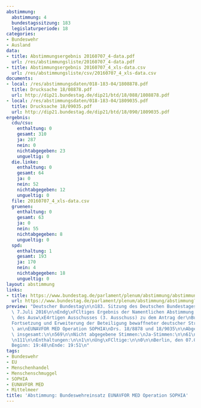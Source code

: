 ```yaml
---
abstimmung:
  abstimmung: 4
  bundestagssitzung: 183
  legislaturperiode: 18
categories:
- Bundeswehr
- Ausland
data:
- title: Abstimmungsergebnis 20160707_4-data.pdf
  url: /res/abstimmungsliste/20160707_4-data.pdf
- title: Abstimmungsergebnis 20160707_4_xls-data.csv
  url: /res/abstimmungsliste/csv/20160707_4_xls-data.csv
documents:
- local: /res/abstimmungsdaten/018-183-04/1808878.pdf
  title: Drucksache 18/08878.pdf
  url: http://dip21.bundestag.de/dip21/btd/18/088/1808878.pdf
- local: /res/abstimmungsdaten/018-183-04/1809035.pdf
  title: Drucksache 18/09035.pdf
  url: http://dip21.bundestag.de/dip21/btd/18/090/1809035.pdf
ergebnis:
  cdu/csu:
    enthaltung: 0
    gesamt: 310
    ja: 287
    nein: 0
    nichtabgegeben: 23
    ungueltig: 0
  die.linke:
    enthaltung: 0
    gesamt: 64
    ja: 0
    nein: 52
    nichtabgegeben: 12
    ungueltig: 0
  file: 20160707_4_xls-data.csv
  gruenen:
    enthaltung: 0
    gesamt: 63
    ja: 0
    nein: 55
    nichtabgegeben: 8
    ungueltig: 0
  spd:
    enthaltung: 1
    gesamt: 193
    ja: 170
    nein: 4
    nichtabgegeben: 18
    ungueltig: 0
layout: abstimmung
links:
- title: https://www.bundestag.de/parlament/plenum/abstimmung/abstimmung?id=412
  url: https://www.bundestag.de/parlament/plenum/abstimmung/abstimmung?id=412
preview: "Deutscher Bundestag\n\n183. Sitzung des Deutschen Bundestages\nam Donnerstag,\
  \ 7.Juli 2016\n\nEndg\xFCltiges Ergebnis der Namentlichen Abstimmung Nr. 4\n\nBeschlussempfehlung\
  \ des Ausw\xE4rtigen Ausschusses (3. Ausschuss) zu dem Antrag der\nBundesregierung\n\
  Fortsetzung und Erweiterung der Beteiligung bewaffneter deutscher Streitkr\xE4fte\
  \ an\nEUNAVFOR MED Operation SOPHIA\nDrs. 18/8878 und 18/9035\n\nAbgegebene Stimmen\
  \ insgesamt:\n\n569\n\nNicht abgegebene Stimmen:\nJa-Stimmen:\n\n61\n457\n\nNein-Stimmen:\n\
  \n111\n\nEnthaltungen:\n\n1\n\nUng\xFCltige:\n\n0\n\nBerlin, den 07.07.2016\n\n\
  Beginn: 19:48\nEnde: 19:51\n"
tags:
- Bundeswehr
- EU
- Menschenhandel
- Menschenschmuggel
- SOPHIA
- EUNAVFOR MED
- Mittelmeer
title: 'Abstimmung: Bundeswehreinsatz EUNAVFOR MED Operation SOPHIA'
---
```

